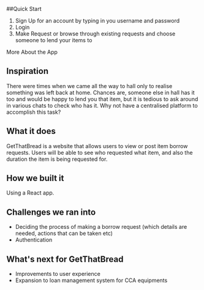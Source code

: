 ##Quick Start
1. Sign Up for an account by typing in you username and password
2. Login
3. Make Request or browse through existing requests and choose someone to lend your items to

More About the App
## Inspiration
There were times when we came all the way to hall only to realise something was left back at home. 
Chances are, someone else in hall has it too and would be happy to lend you that item, but it is tedious to ask around in various chats to check who has it. Why not have a centralised platform to accomplish this task? 
## What it does
GetThatBread is a website that allows users to view or post item borrow requests. 
Users will be able to see who requested what item, and also the duration the item is being requested for. 
## How we built it
Using a React app.
## Challenges we ran into
* Deciding the process of making a borrow request (which details are needed, actions that can be taken etc)
* Authentication 
## What's next for GetThatBread
* Improvements to user experience 
* Expansion to loan management system for CCA equipments
